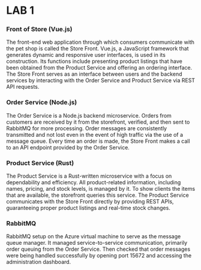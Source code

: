 # LAB 1
### Front of Store (Vue.js)
The front-end web application through which consumers communicate with the pet shop is called the Store Front. Vue.js, a JavaScript framework that generates dynamic and responsive user interfaces, is used in its construction. Its functions include presenting product listings that have been obtained from the Product Service and offering an ordering interface. The Store Front serves as an interface between users and the backend services by interacting with the Order Service and Product Service via REST API requests.

### Order Service (Node.js)
The Order Service is a Node.js backend microservice. Orders from customers are received by it from the storefront, verified, and then sent to RabbitMQ for more processing. Order messages are consistently transmitted and not lost even in the event of high traffic via the use of a message queue. Every time an order is made, the Store Front makes a call to an API endpoint provided by the Order Service.

### Product Service (Rust)
The Product Service is a Rust-written microservice with a focus on dependability and efficiency. All product-related information, including names, pricing, and stock levels, is managed by it. To show clients the items that are available, the storefront queries this service. The Product Service communicates with the Store Front directly by providing REST APIs, guaranteeing proper product listings and real-time stock changes.

### RabbitMQ
RabbitMQ setup on the Azure virtual machine to serve as the message queue manager. It managed service-to-service communication, primarily order queuing from the Order Service. Then checked that order messages were being handled successfully by opening port 15672 and accessing the administration dashboard.